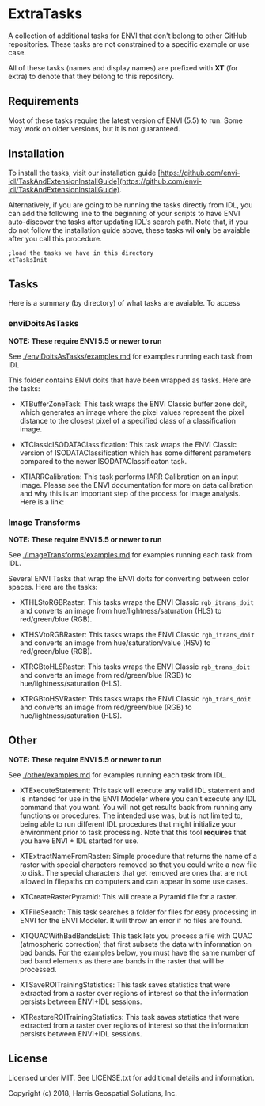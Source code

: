 # ExtraTasks

A collection of additional tasks for ENVI that don't belong to other GitHub repositories. These tasks are not constrained to a specific example or use case.

All of these tasks (names and display names) are prefixed with **XT** (for extra) to denote that they belong to this repository.


## Requirements

Most of these tasks require the latest version of ENVI (5.5) to run. Some may work on older versions, but it is not guaranteed.

## Installation

To install the tasks, visit our installation guide [https://github.com/envi-idl/TaskAndExtensionInstallGuide](https://github.com/envi-idl/TaskAndExtensionInstallGuide).

Alternatively, if you are going to be running the tasks directly from IDL, you can add the following line to the beginning of your scripts to have ENVI auto-discover the tasks after updating IDL's search path. Note that, if you do not follow the installation guide above, these tasks wil **only** be avaiable after you call this procedure.

```idl
;load the tasks we have in this directory
xtTasksInit
```

## Tasks

Here is a summary (by directory) of what tasks are avaiable. To access


### enviDoitsAsTasks

**NOTE: These require ENVI 5.5 or newer to run**

See [./enviDoitsAsTasks/examples.md](./enviDoitsAsTasks/examples.md) for examples running each task from IDL

This folder contains ENVI doits that have been wrapped as tasks. Here are the tasks:

- XTBufferZoneTask: This task wraps the ENVI Classic buffer zone doit, which generates an image where the pixel values represent the pixel distance to the closest pixel of a specified class of a classification image.

- XTClassicISODATAClassification: This task wraps the ENVI Classic version of ISODATAClassification which has some different parameters compared to the newer ISODATAClassificaton task.

- XTIARRCalibration: This task performs IARR Calibration on an input image. Please see the ENVI documentation for more on data calibration and why this is an important step of the process for image analysis. Here is a link:

### Image Transforms

**NOTE: These require ENVI 5.5 or newer to run**

See [./imageTransforms/examples.md](./imageTransforms/examples.md) for examples running each task from IDL.

Several ENVI Tasks that wrap the ENVI doits for converting between color spaces. Here are the tasks:

- XTHLStoRGBRaster: This tasks wraps the ENVI Classic `rgb_itrans_doit` and converts an image from hue/lightness/saturation (HLS) to red/green/blue (RGB).

- XTHSVtoRGBRaster: This tasks wraps the ENVI Classic `rgb_itrans_doit` and converts an image from hue/saturation/value (HSV) to red/green/blue (RGB).

- XTRGBtoHLSRaster: This tasks wraps the ENVI Classic `rgb_trans_doit` and converts an image from red/green/blue (RGB) to hue/lightness/saturation (HLS).

- XTRGBtoHSVRaster: This tasks wraps the ENVI Classic `rgb_trans_doit` and converts an image from red/green/blue (RGB) to hue/lightness/saturation (HLS).


## Other

**NOTE: These require ENVI 5.5 or newer to run**

See [./other/examples.md](./other/examples.md) for examples running each task from IDL.

- XTExecuteStatement: This task will execute any valid IDL statement and is intended for use in the ENVI Modeler where you can't execute any IDL command that you want. You will not get results back from running any functions or procedures. The intended use was, but is not limited to, being able to run different IDL procedures that might initialize your environment prior to task processing. Note that this tool **requires** that you have ENVI + IDL started for use.

- XTExtractNameFromRaster: Simple procedure that returns the name of a raster with special characters removed so that you could write a new file to disk. The special characters that get removed are ones that are not allowed in filepaths on computers and can appear in some use cases.

- XTCreateRasterPyramid: This will create a Pyramid file for a raster.

- XTFileSearch: This task searches a folder for files for easy processing in ENVI for the ENVI Modeler. It will throw an error if no files are found.

- XTQUACWithBadBandsList: This task lets you process a file with QUAC (atmospheric correction) that first subsets the data with information on bad bands. For the examples below, you must have the same number of bad band elements as there are bands in the raster that will be processed.

- XTSaveROITrainingStatistics: This task saves statistics that were extracted from a raster over regions of interest so that the information persists between ENVI+IDL sessions.

- XTRestoreROITrainingStatistics: This task saves statistics that were extracted from a raster over regions of interest so that the information persists between ENVI+IDL sessions.


## License

Licensed under MIT. See LICENSE.txt for additional details and information.

Copyright (c) 2018, Harris Geospatial Solutions, Inc.
